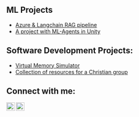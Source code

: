 <h2>ML Projects</h2>

  - [Azure & Langchain RAG pipeline](https://github.com/mihailazar1/Langchain-RAG-Pipeline)
  - [A project with ML-Agents in Unity](https://github.com/mihailazar1/ml-agents-environment)

<h2>Software Development Projects:</h2>

  - [Virtual Memory Simulator](https://github.com/mihailazar1/Virtual-Memory-Simulator)
  - [Collection of resources for a Christian group](https://github.com/mihailazar1/Bible-Study-Resources)


  

<h2>Connect with me:</h2>


[<img align="left" alt="Mihai Lazar | LinkedIn" width="22px" src="https://cdn.jsdelivr.net/npm/simple-icons@v3/icons/linkedin.svg" />][linkedin]
[<img align="left" alt="Mihai Lazar | Kaggle" width="22px" src="https://cdn.iconscout.com/icon/free/png-512/free-kaggle-3628281-3031974.png?f=webp&w=512"/>][kaggle]


[linkedin]: https://www.linkedin.com/in/mihai-lazar1/
[kaggle]: https://www.kaggle.com/catalinmihailazar
